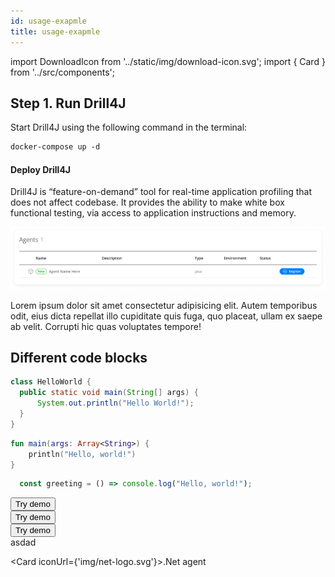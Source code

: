 ```yaml
---
id: usage-exapmle
title: usage-exapmle
---
```


import DownloadIcon from '../static/img/download-icon.svg';
import { Card } from '../src/components';

## Step 1. Run Drill4J

Start Drill4J using the following command in the terminal:

```makefile
docker-compose up -d
```

#### Deploy Drill4J

Drill4J is “feature-on-demand” tool for real-time application profiling that does not affect codebase. It provides the ability to make white box functional testing, via access to application instructions and memory.

<img src="/assets/img/image.png" alt="My awesome image"/>

Lorem ipsum dolor sit amet consectetur adipisicing elit. Autem temporibus odit, eius dicta repellat illo cupiditate quis fuga, quo placeat, ullam ex saepe ab velit. Corrupti hic quas voluptates tempore! 

## Different code blocks

```java
class HelloWorld {
  public static void main(String[] args) {
      System.out.println("Hello World!");
  }
}
```
```kotlin
fun main(args: Array<String>) {
    println("Hello, world!")
}
```
```ts
  const greeting = () => console.log("Hello, world!");
```
<button className="button-primary">
    <DownloadIcon/>
    Try demo
</button> <br/>
<button className="button-secondary">Try demo</button> <br/>
<button className="button-ghost">
    <DownloadIcon/>
    Try demo
</button> <br/>
<a className="button-primary"> asdad</a>

<Card iconUrl={'img/net-logo.svg'}>.Net agent</Card>
